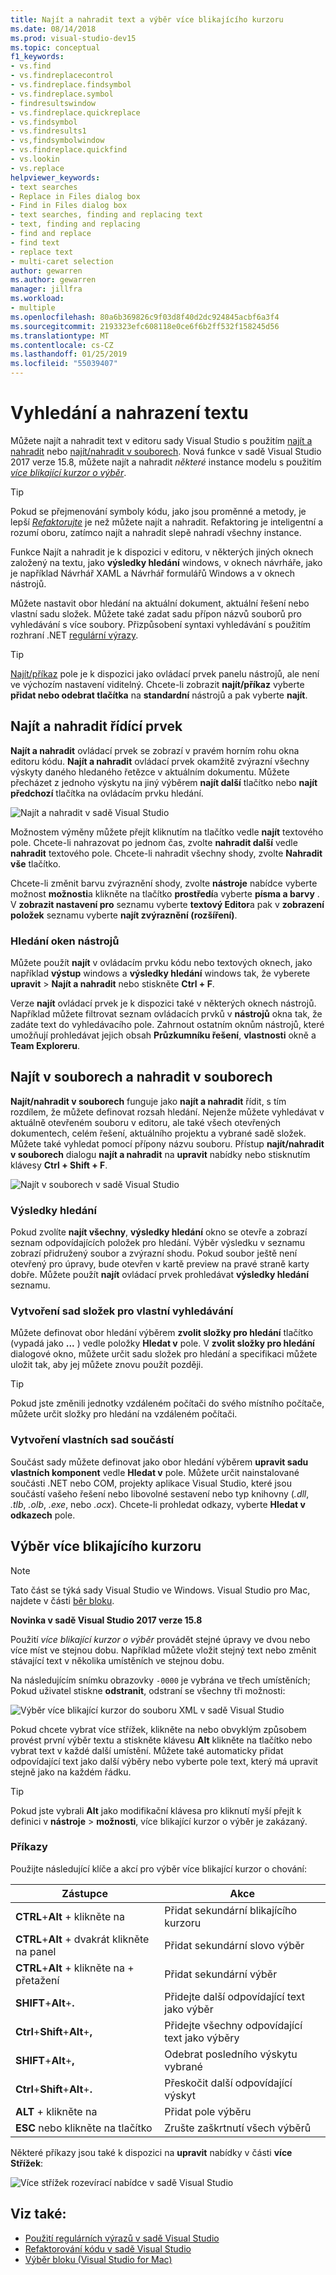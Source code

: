 ```yaml
---
title: Najít a nahradit text a výběr více blikajícího kurzoru
ms.date: 08/14/2018
ms.prod: visual-studio-dev15
ms.topic: conceptual
f1_keywords:
- vs.find
- vs.findreplacecontrol
- vs.findreplace.findsymbol
- vs.findreplace.symbol
- findresultswindow
- vs.findreplace.quickreplace
- vs.findsymbol
- vs.findresults1
- vs,findsymbolwindow
- vs.findreplace.quickfind
- vs.lookin
- vs.replace
helpviewer_keywords:
- text searches
- Replace in Files dialog box
- Find in Files dialog box
- text searches, finding and replacing text
- text, finding and replacing
- find and replace
- find text
- replace text
- multi-caret selection
author: gewarren
ms.author: gewarren
manager: jillfra
ms.workload:
- multiple
ms.openlocfilehash: 80a6b369826c9f03d8f40d2dc924845acbf6a3f4
ms.sourcegitcommit: 2193323efc608118e0ce6f6b2ff532f158245d56
ms.translationtype: MT
ms.contentlocale: cs-CZ
ms.lasthandoff: 01/25/2019
ms.locfileid: "55039407"
---
```

# <a name="find-and-replace-text"></a>Vyhledání a nahrazení textu

Můžete najít a nahradit text v editoru sady Visual Studio s použitím [najít a nahradit](#find-and-replace-control) nebo [najít/nahradit v souborech](#find-in-files-and-replace-in-files). Nová funkce v sadě Visual Studio 2017 verze 15.8, můžete najít a nahradit *některé* instance modelu s použitím  *[více blikající kurzor o výběr](#multi-caret-selection)*.

> [!TIP]
> Pokud se přejmenování symboly kódu, jako jsou proměnné a metody, je lepší *[Refaktorujte](../ide/reference/rename.md)* je než můžete najít a nahradit. Refaktoring je inteligentní a rozumí oboru, zatímco najít a nahradit slepě nahradí všechny instance.

Funkce Najít a nahradit je k dispozici v editoru, v některých jiných oknech založený na textu, jako **výsledky hledání** windows, v oknech návrháře, jako je například Návrhář XAML a Návrhář formulářů Windows a v oknech nástrojů.

Můžete nastavit obor hledání na aktuální dokument, aktuální řešení nebo vlastní sadu složek. Můžete také zadat sadu přípon názvů souborů pro vyhledávání s více soubory. Přizpůsobení syntaxi vyhledávání s použitím rozhraní .NET [regulární výrazy](../ide/using-regular-expressions-in-visual-studio.md).

> [!TIP]
> [Najít/příkaz](../ide/find-command-box.md) pole je k dispozici jako ovládací prvek panelu nástrojů, ale není ve výchozím nastavení viditelný. Chcete-li zobrazit **najít/příkaz** vyberte **přidat nebo odebrat tlačítka** na **standardní** nástrojů a pak vyberte **najít**.

## <a name="find-and-replace-control"></a>Najít a nahradit řídící prvek

**Najít a nahradit** ovládací prvek se zobrazí v pravém horním rohu okna editoru kódu. **Najít a nahradit** ovládací prvek okamžitě zvýrazní všechny výskyty daného hledaného řetězce v aktuálním dokumentu. Můžete přecházet z jednoho výskytu na jiný výběrem **najít další** tlačítko nebo **najít předchozí** tlačítka na ovládacím prvku hledání.

![Najít a nahradit v sadě Visual Studio](media/find-and-replace-box.png)

Možnostem výměny můžete přejít kliknutím na tlačítko vedle **najít** textového pole. Chcete-li nahrazovat po jednom čas, zvolte **nahradit další** vedle **nahradit** textového pole. Chcete-li nahradit všechny shody, zvolte **Nahradit vše** tlačítko.

Chcete-li změnit barvu zvýraznění shody, zvolte **nástroje** nabídce vyberte možnost **možnosti**a klikněte na tlačítko **prostředí**a vyberte **písma a barvy** . V **zobrazit nastavení pro** seznamu vyberte **textový Editor**a pak v **zobrazení položek** seznamu vyberte **najít zvýraznění (rozšíření)**.

### <a name="search-tool-windows"></a>Hledání oken nástrojů

Můžete použít **najít** v ovládacím prvku kódu nebo textových oknech, jako například **výstup** windows a **výsledky hledání** windows tak, že vyberete **upravit**  >  **Najít a nahradit** nebo stiskněte **Ctrl + F**.

Verze **najít** ovládací prvek je k dispozici také v některých oknech nástrojů. Například můžete filtrovat seznam ovládacích prvků v **nástrojů** okna tak, že zadáte text do vyhledávacího pole. Zahrnout ostatním oknům nástrojů, které umožňují prohledávat jejich obsah **Průzkumníku řešení**, **vlastnosti** okně a **Team Exploreru**.

## <a name="find-in-files-and-replace-in-files"></a>Najít v souborech a nahradit v souborech

**Najít/nahradit v souborech** funguje jako **najít a nahradit** řídit, s tím rozdílem, že můžete definovat rozsah hledání. Nejenže můžete vyhledávat v aktuálně otevřeném souboru v editoru, ale také všech otevřených dokumentech, celém řešení, aktuálního projektu a vybrané sadě složek. Můžete také vyhledat pomocí přípony názvu souboru. Přístup **najít/nahradit v souborech** dialogu **najít a nahradit** na **upravit** nabídky nebo stisknutím klávesy **Ctrl + Shift + F**.

![Najít v souborech v sadě Visual Studio](media/find-in-files-box.png)

### <a name="find-results"></a>Výsledky hledání

Pokud zvolíte **najít všechny**, **výsledky hledání** okno se otevře a zobrazí seznam odpovídajících položek pro hledání. Výběr výsledku v seznamu zobrazí přidružený soubor a zvýrazní shodu. Pokud soubor ještě není otevřený pro úpravy, bude otevřen v kartě preview na pravé straně karty dobře. Můžete použít **najít** ovládací prvek prohledávat **výsledky hledání** seznamu.

### <a name="create-custom-search-folder-sets"></a>Vytvoření sad složek pro vlastní vyhledávání

Můžete definovat obor hledání výběrem **zvolit složky pro hledání** tlačítko (vypadá jako **...** ) vedle položky **Hledat v** pole. V **zvolit složky pro hledání** dialogové okno, můžete určit sadu složek pro hledání a specifikaci můžete uložit tak, aby jej můžete znovu použít později.

> [!TIP]
> Pokud jste změnili jednotky vzdáleném počítači do svého místního počítače, můžete určit složky pro hledání na vzdáleném počítači.

### <a name="create-custom-component-sets"></a>Vytvoření vlastních sad součástí

Součást sady můžete definovat jako obor hledání výběrem **upravit sadu vlastních komponent** vedle **Hledat v** pole. Můžete určit nainstalované součásti .NET nebo COM, projekty aplikace Visual Studio, které jsou součástí vašeho řešení nebo libovolné sestavení nebo typ knihovny (*.dll*, *.tlb*, *.olb*, *.exe*, nebo *.ocx*). Chcete-li prohledat odkazy, vyberte **Hledat v odkazech** pole.

## <a name="multi-caret-selection"></a>Výběr více blikajícího kurzoru

> [!NOTE]
> Tato část se týká sady Visual Studio ve Windows. Visual Studio pro Mac, najdete v části [běr bloku](/visualstudio/mac/block-selection).

**Novinka v sadě Visual Studio 2017 verze 15.8**

Použití *více blikající kurzor o výběr* provádět stejné úpravy ve dvou nebo více míst ve stejnou dobu. Například můžete vložit stejný text nebo změnit stávající text v několika umístěních ve stejnou dobu.

Na následujícím snímku obrazovky `-0000` je vybrána ve třech umístěních; Pokud uživatel stiskne **odstranit**, odstraní se všechny tři možnosti:

![Výběr více blikající kurzor do souboru XML v sadě Visual Studio](media/multi-caret-selection.png)

Pokud chcete vybrat více střížek, klikněte na nebo obvyklým způsobem provést první výběr textu a stiskněte klávesu **Alt** klikněte na tlačítko nebo vybrat text v každé další umístění. Můžete také automaticky přidat odpovídající text jako další výběry nebo vyberte pole text, který má upravit stejně jako na každém řádku.

> [!TIP]
> Pokud jste vybrali **Alt** jako modifikační klávesa pro kliknutí myší přejít k definici v **nástroje** > **možnosti**, více blikající kurzor o výběr je zakázaný.

### <a name="commands"></a>Příkazy

Použijte následující klíče a akcí pro výběr více blikající kurzor o chování:

|Zástupce|Akce|
|-|-|
|**CTRL**+**Alt** + klikněte na|Přidat sekundární blikajícího kurzoru|
|**CTRL**+**Alt** + dvakrát klikněte na panel|Přidat sekundární slovo výběr|
|**CTRL**+**Alt** + klikněte na + přetažení|Přidat sekundární výběr|
|**SHIFT**+**Alt**+**.**|Přidejte další odpovídající text jako výběr|
|**Ctrl**+**Shift**+**Alt**+**,**|Přidejte všechny odpovídající text jako výběry|
|**SHIFT**+**Alt**+**,**|Odebrat posledního výskytu vybrané|
|**Ctrl**+**Shift**+**Alt**+**.**|Přeskočit další odpovídající výskyt|
|**ALT** + klikněte na|Přidat pole výběru|
|**ESC** nebo klikněte na tlačítko|Zrušte zaškrtnutí všech výběrů|

Některé příkazy jsou také k dispozici na **upravit** nabídky v části **více Střížek**:

![Více střížek rozevírací nabídce v sadě Visual Studio](media/edit-menu-multiple-carets.png)

## <a name="see-also"></a>Viz také:

- [Použití regulárních výrazů v sadě Visual Studio](../ide/using-regular-expressions-in-visual-studio.md)
- [Refaktorování kódu v sadě Visual Studio](../ide/refactoring-in-visual-studio.md)
- [Výběr bloku (Visual Studio for Mac)](/visualstudio/mac/block-selection)